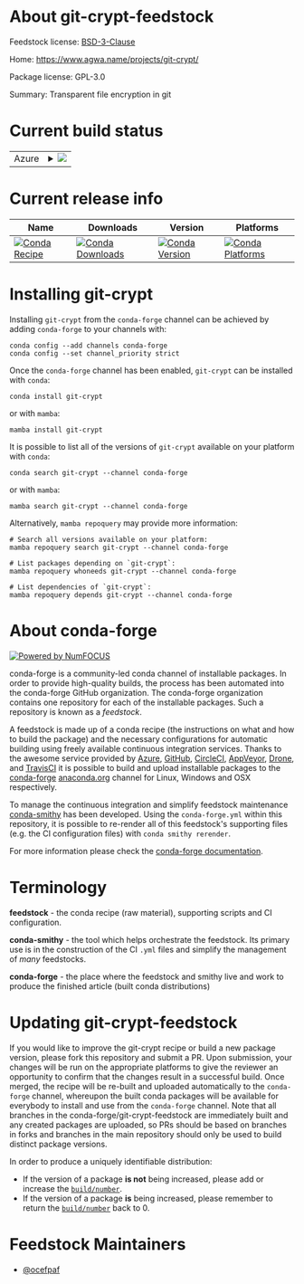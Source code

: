 About git-crypt-feedstock
=========================

Feedstock license: [BSD-3-Clause](https://github.com/conda-forge/git-crypt-feedstock/blob/main/LICENSE.txt)

Home: https://www.agwa.name/projects/git-crypt/

Package license: GPL-3.0

Summary: Transparent file encryption in git

Current build status
====================


<table>
    
  <tr>
    <td>Azure</td>
    <td>
      <details>
        <summary>
          <a href="https://dev.azure.com/conda-forge/feedstock-builds/_build/latest?definitionId=6700&branchName=main">
            <img src="https://dev.azure.com/conda-forge/feedstock-builds/_apis/build/status/git-crypt-feedstock?branchName=main">
          </a>
        </summary>
        <table>
          <thead><tr><th>Variant</th><th>Status</th></tr></thead>
          <tbody><tr>
              <td>linux_64</td>
              <td>
                <a href="https://dev.azure.com/conda-forge/feedstock-builds/_build/latest?definitionId=6700&branchName=main">
                  <img src="https://dev.azure.com/conda-forge/feedstock-builds/_apis/build/status/git-crypt-feedstock?branchName=main&jobName=linux&configuration=linux%20linux_64_" alt="variant">
                </a>
              </td>
            </tr><tr>
              <td>osx_64</td>
              <td>
                <a href="https://dev.azure.com/conda-forge/feedstock-builds/_build/latest?definitionId=6700&branchName=main">
                  <img src="https://dev.azure.com/conda-forge/feedstock-builds/_apis/build/status/git-crypt-feedstock?branchName=main&jobName=osx&configuration=osx%20osx_64_" alt="variant">
                </a>
              </td>
            </tr><tr>
              <td>osx_arm64</td>
              <td>
                <a href="https://dev.azure.com/conda-forge/feedstock-builds/_build/latest?definitionId=6700&branchName=main">
                  <img src="https://dev.azure.com/conda-forge/feedstock-builds/_apis/build/status/git-crypt-feedstock?branchName=main&jobName=osx&configuration=osx%20osx_arm64_" alt="variant">
                </a>
              </td>
            </tr>
          </tbody>
        </table>
      </details>
    </td>
  </tr>
</table>

Current release info
====================

| Name | Downloads | Version | Platforms |
| --- | --- | --- | --- |
| [![Conda Recipe](https://img.shields.io/badge/recipe-git--crypt-green.svg)](https://anaconda.org/conda-forge/git-crypt) | [![Conda Downloads](https://img.shields.io/conda/dn/conda-forge/git-crypt.svg)](https://anaconda.org/conda-forge/git-crypt) | [![Conda Version](https://img.shields.io/conda/vn/conda-forge/git-crypt.svg)](https://anaconda.org/conda-forge/git-crypt) | [![Conda Platforms](https://img.shields.io/conda/pn/conda-forge/git-crypt.svg)](https://anaconda.org/conda-forge/git-crypt) |

Installing git-crypt
====================

Installing `git-crypt` from the `conda-forge` channel can be achieved by adding `conda-forge` to your channels with:

```
conda config --add channels conda-forge
conda config --set channel_priority strict
```

Once the `conda-forge` channel has been enabled, `git-crypt` can be installed with `conda`:

```
conda install git-crypt
```

or with `mamba`:

```
mamba install git-crypt
```

It is possible to list all of the versions of `git-crypt` available on your platform with `conda`:

```
conda search git-crypt --channel conda-forge
```

or with `mamba`:

```
mamba search git-crypt --channel conda-forge
```

Alternatively, `mamba repoquery` may provide more information:

```
# Search all versions available on your platform:
mamba repoquery search git-crypt --channel conda-forge

# List packages depending on `git-crypt`:
mamba repoquery whoneeds git-crypt --channel conda-forge

# List dependencies of `git-crypt`:
mamba repoquery depends git-crypt --channel conda-forge
```


About conda-forge
=================

[![Powered by
NumFOCUS](https://img.shields.io/badge/powered%20by-NumFOCUS-orange.svg?style=flat&colorA=E1523D&colorB=007D8A)](https://numfocus.org)

conda-forge is a community-led conda channel of installable packages.
In order to provide high-quality builds, the process has been automated into the
conda-forge GitHub organization. The conda-forge organization contains one repository
for each of the installable packages. Such a repository is known as a *feedstock*.

A feedstock is made up of a conda recipe (the instructions on what and how to build
the package) and the necessary configurations for automatic building using freely
available continuous integration services. Thanks to the awesome service provided by
[Azure](https://azure.microsoft.com/en-us/services/devops/), [GitHub](https://github.com/),
[CircleCI](https://circleci.com/), [AppVeyor](https://www.appveyor.com/),
[Drone](https://cloud.drone.io/welcome), and [TravisCI](https://travis-ci.com/)
it is possible to build and upload installable packages to the
[conda-forge](https://anaconda.org/conda-forge) [anaconda.org](https://anaconda.org/)
channel for Linux, Windows and OSX respectively.

To manage the continuous integration and simplify feedstock maintenance
[conda-smithy](https://github.com/conda-forge/conda-smithy) has been developed.
Using the ``conda-forge.yml`` within this repository, it is possible to re-render all of
this feedstock's supporting files (e.g. the CI configuration files) with ``conda smithy rerender``.

For more information please check the [conda-forge documentation](https://conda-forge.org/docs/).

Terminology
===========

**feedstock** - the conda recipe (raw material), supporting scripts and CI configuration.

**conda-smithy** - the tool which helps orchestrate the feedstock.
                   Its primary use is in the construction of the CI ``.yml`` files
                   and simplify the management of *many* feedstocks.

**conda-forge** - the place where the feedstock and smithy live and work to
                  produce the finished article (built conda distributions)


Updating git-crypt-feedstock
============================

If you would like to improve the git-crypt recipe or build a new
package version, please fork this repository and submit a PR. Upon submission,
your changes will be run on the appropriate platforms to give the reviewer an
opportunity to confirm that the changes result in a successful build. Once
merged, the recipe will be re-built and uploaded automatically to the
`conda-forge` channel, whereupon the built conda packages will be available for
everybody to install and use from the `conda-forge` channel.
Note that all branches in the conda-forge/git-crypt-feedstock are
immediately built and any created packages are uploaded, so PRs should be based
on branches in forks and branches in the main repository should only be used to
build distinct package versions.

In order to produce a uniquely identifiable distribution:
 * If the version of a package **is not** being increased, please add or increase
   the [``build/number``](https://docs.conda.io/projects/conda-build/en/latest/resources/define-metadata.html#build-number-and-string).
 * If the version of a package **is** being increased, please remember to return
   the [``build/number``](https://docs.conda.io/projects/conda-build/en/latest/resources/define-metadata.html#build-number-and-string)
   back to 0.

Feedstock Maintainers
=====================

* [@ocefpaf](https://github.com/ocefpaf/)

